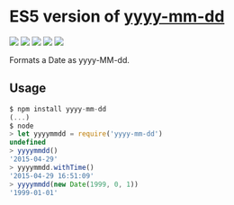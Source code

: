 # ES5 version of [yyyy-mm-dd](https://github.com/tallesl/node-yyyy-mm-dd)

[![][build-img]][build]
[![][coverage-img]][coverage]
[![][dependencies-img]][dependencies]
[![][devdependencies-img]][devdependencies]
[![][version-img]][version]

Formats a Date as yyyy-MM-dd.

[build]:               https://travis-ci.org/tallesl/node-yyyy-mm-dd
[build-img]:           https://travis-ci.org/tallesl/node-yyyy-mm-dd.svg
[coverage]:            https://coveralls.io/r/tallesl/node-yyyy-mm-dd?branch=master
[coverage-img]:        https://coveralls.io/repos/tallesl/node-yyyy-mm-dd/badge.svg?branch=master
[dependencies]:        https://david-dm.org/tallesl/node-yyyy-mm-dd
[dependencies-img]:    https://david-dm.org/tallesl/node-yyyy-mm-dd.svg
[devdependencies]:     https://david-dm.org/tallesl/node-yyyy-mm-dd#info=devDependencies
[devDependencies-img]: https://david-dm.org/tallesl/node-yyyy-mm-dd/dev-status.svg
[version]:             https://npmjs.com/package/yyyy-mm-dd
[version-img]:         https://badge.fury.io/js/yyyy-mm-dd.svg

## Usage

```js
$ npm install yyyy-mm-dd
(...)
$ node
> let yyyymmdd = require('yyyy-mm-dd')
undefined
> yyyymmdd()
'2015-04-29'
> yyyymmdd.withTime()
'2015-04-29 16:51:09'
> yyyymmdd(new Date(1999, 0, 1))
'1999-01-01'
```
